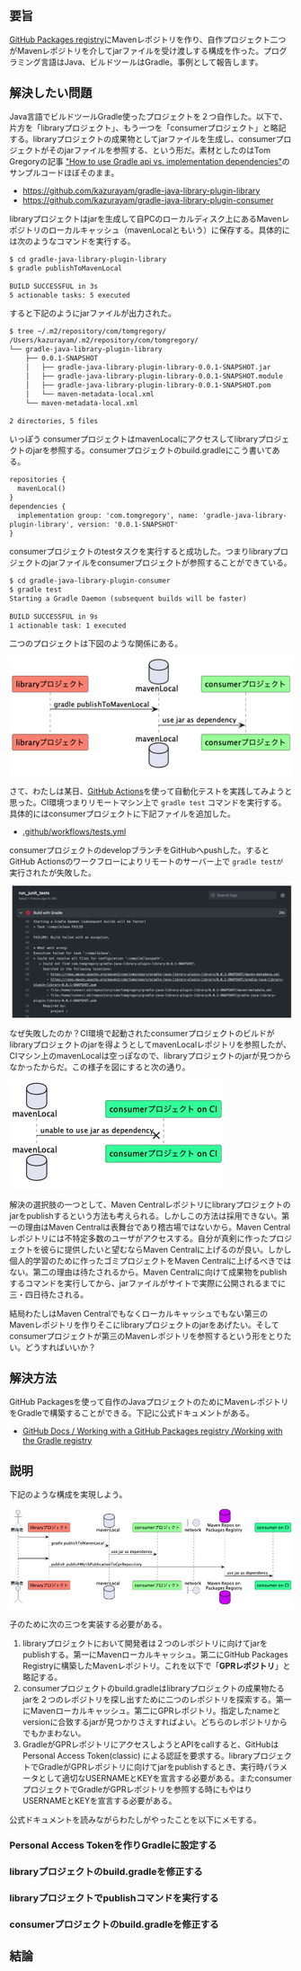 ## 要旨

[GitHub Packages registry](https://docs.github.com/en/packages/working-with-a-github-packages-registry/working-with-the-gradle-registry)にMavenレポジトリを作り、自作プロジェクト二つがMavenレポジトリを介してjarファイルを受け渡しする構成を作った。プログラミング言語はJava、ビルドツールはGradle。事例として報告します。

## 解決したい問題

Java言語でビルドツールGradle使ったプロジェクトを２つ自作した。以下で、片方を「libraryプロジェクト」、もう一つを「consumerプロジェクト」と略記する。libraryプロジェクトの成果物としてjarファイルを生成し、consumerプロジェクトがそのjarファイルを参照する、という形だ。素材としたのはTom Gregoryの記事 ["How to use Gradle api vs. implementation dependencies"](https://tomgregory.com/how-to-use-gradle-api-vs-implementation-dependencies-with-the-java-library-plugin/)のサンプルコードほぼそのまま。

- https://github.com/kazurayam/gradle-java-library-plugin-library
- https://github.com/kazurayam/gradle-java-library-plugin-consumer

libraryプロジェクトはjarを生成して自PCのローカルディスク上にあるMavenレポジトリのローカルキャッシュ（mavenLocalともいう）に保存する。具体的には次のようなコマンドを実行する。

```
$ cd gradle-java-library-plugin-library
$ gradle publishToMavenLocal

BUILD SUCCESSFUL in 3s
5 actionable tasks: 5 executed
```

すると下記のようにjarファイルが出力された。

```
$ tree ~/.m2/repository/com/tomgregory/
/Users/kazurayam/.m2/repository/com/tomgregory/
└── gradle-java-library-plugin-library
    ├── 0.0.1-SNAPSHOT
    │   ├── gradle-java-library-plugin-library-0.0.1-SNAPSHOT.jar
    │   ├── gradle-java-library-plugin-library-0.0.1-SNAPSHOT.module
    │   ├── gradle-java-library-plugin-library-0.0.1-SNAPSHOT.pom
    │   └── maven-metadata-local.xml
    └── maven-metadata-local.xml

2 directories, 5 files
```

いっぽう consumerプロジェクトはmavenLocalにアクセスしてlibraryプロジェクトのjarを参照する。consumerプロジェクトのbuild.gradleにこう書いてある。

```
repositories {
  mavenLocal()
}
dependencies {
  implementation group: 'com.tomgregory', name: 'gradle-java-library-plugin-library', version: '0.0.1-SNAPSHOT'
}
```

consumerプロジェクトのtestタスクを実行すると成功した。つまりlibraryプロジェクトのjarファイルをconsumerプロジェクトが参照することができている。

```
$ cd gradle-java-library-plugin-consumer
$ gradle test
Starting a Gradle Daemon (subsequent builds will be faster)

BUILD SUCCESSFUL in 9s
1 actionable task: 1 executed
```

二つのプロジェクトは下図のような関係にある。

![diagram1](docs/diagrams/out/01_libary_mavenLocal_consumer/diagram1.png)


さて、わたしは某日、[GitHub Actions](https://docs.github.com/ja/actions/learn-github-actions/understanding-github-actions#create-an-example-workflow)を使って自動化テストを実践してみようと思った。CI環境つまりリモートマシン上で `gradle test` コマンドを実行する。具体的にはconsumerプロジェクトに下記ファイルを追加した。

- [.github/workflows/tests.yml](https://github.com/kazurayam/gradle-java-library-plugin-consumer/blob/0.1.1/.github/workflows/tests.yml)

consumerプロジェクトのdevelopブランチをGitHubへpushした。するとGitHub Actionsのワークフローによりリモートのサーバー上で `gradle testが` 実行されたが失敗した。

![consumer_test_on_CI_failed](docs/images/consumer_test_on_CI_failed.png)

なぜ失敗したのか？CI環境で起動されたconsumerプロジェクトのビルドがlibraryプロジェクトのjarを得ようとしてmavenLocalレポジトリを参照したが、CIマシン上のmavenLocalは空っぽなので、libraryプロジェクトのjarが見つからなかったからだ。この様子を図にすると次の通り。

![diagram2](./docs/diagrams/out/02_CI_refering_to_mavenLocal/diagram2.png)


解決の選択肢の一つとして、Maven Centralレポジトリにlibraryプロジェクトのjarをpublishするという方法も考えられる。しかしこの方法は採用できない。第一の理由はMaven Centralは表舞台であり稽古場ではないから。Maven Centralレポジトリには不特定多数のユーザがアクセスする。自分が真剣に作ったプロジェクトを彼らに提供したいと望むならMaven Centralに上げるのが良い。しかし個人的学習のために作ったゴミプロジェクトをMaven Centralに上げるべきではない。第二の理由は待たされるから。Maven Centralに向けて成果物をpublishするコマンドを実行してから、jarファイルがサイトで実際に公開されるまでに三・四日待たされる。

結局わたしはMaven Centralでもなくローカルキャッシュでもない第三のMavenレポジトリを作りそこにlibraryプロジェクトのjarをあげたい。そしてconsumerプロジェクトが第三のMavenレポジトリを参照するという形をとりたい。どうすればいいか？

## 解決方法

GitHub Packagesを使って自作のJavaプロジェクトのためにMavenレポジトリをGradleで構築することができる。下記に公式ドキュメントがある。

- [GitHub Docs / Working with a GitHub Packages registry /Working with the Gradle registry](https://docs.github.com/ja/packages/working-with-a-github-packages-registry/working-with-the-gradle-registry)

## 説明

下記のような構成を実現しよう。

![diagram3](docs/diagrams/out/03_via_shared_Maven_repos/diagram3.png)

子のために次の三つを実装する必要がある。

1. libraryプロジェクトにおいて開発者は２つのレポジトリに向けてjarをpublishする。第一にMavenローカルキャッシュ。第二にGitHub Packages Registryに構築したMavenレポジトリ。これを以下で「**GPRレポジトリ**」と略記する。
2. consumerプロジェクトのbuild.gradleはlibraryプロジェクトの成果物たるjarを２つのレポジトリを探し出すために二つのレポジトリを探索する。第一にMavenローカルキャッシュ。第二にGPRレポジトリ。指定したnameとversionに合致するjarが見つかりさえすればよい。どちらのレポジトリからでもかまわない。
3. GradleがGPRレポジトリにアクセスしようとAPIをcallすると、GitHubは Personal Access Token(classic) による認証を要求する。libraryプロジェクトでGradleがGPRレポジトリに向けてjarをpublishするとき、実行時パラメータとして適切なUSERNAMEとKEYを宣言する必要がある。またconsumerプロジェクトでGradleがGPRレポジトリを参照する時にもやはりUSERNAMEとKEYを宣言する必要がある。

公式ドキュメントを読みながらわたしがやったことを以下にメモする。

### Personal Access Tokenを作りGradleに設定する

### libraryプロジェクトのbuild.gradleを修正する

### libraryプロジェクトでpublishコマンドを実行する

### consumerプロジェクトのbuild.gradleを修正する

## 結論






